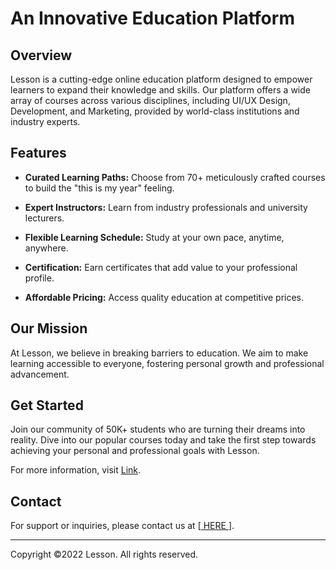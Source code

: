 # An Innovative Education Platform

## Overview

Lesson is a cutting-edge online education platform designed to empower learners to expand their knowledge and skills. Our platform offers a wide array of courses across various disciplines, including UI/UX Design, Development, and Marketing, provided by world-class institutions and industry experts.

## Features

-   **Curated Learning Paths:** Choose from 70+ meticulously crafted courses to build the "this is my year" feeling.
-   **Expert Instructors:** Learn from industry professionals and university lecturers.
-   **Flexible Learning Schedule:** Study at your own pace, anytime, anywhere.
-   **Certification:** Earn certificates that add value to your professional profile.

-   **Affordable Pricing:** Access quality education at competitive prices.

## Our Mission

At Lesson, we believe in breaking barriers to education. We aim to make learning accessible to everyone, fostering personal growth and professional advancement.

## Get Started

Join our community of 50K+ students who are turning their dreams into reality. Dive into our popular courses today and take the first step towards achieving your personal and professional goals with Lesson.

For more information, visit [Link](https://github.com/zmanhcong).

## Contact

For support or inquiries, please contact us at [[ HERE ](https://github.com/zmanhcong)].

---

Copyright ©2022 Lesson. All rights reserved.
